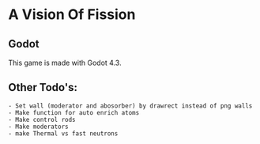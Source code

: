 # A Vision Of Fission


## Godot 
This game is made with Godot 4.3. 

## Other Todo's:
	- Set wall (moderator and abosorber) by drawrect instead of png walls
	- Make function for auto enrich atoms 
	- Make control rods
	- Make moderators 
	- make Thermal vs fast neutrons
